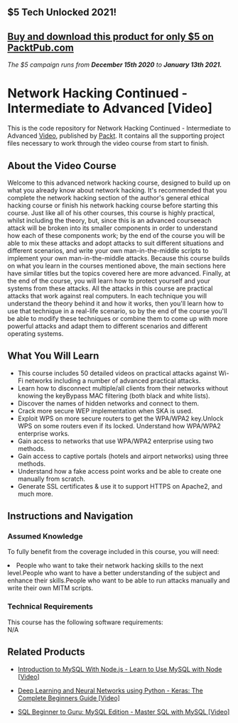 ## $5 Tech Unlocked 2021!
[Buy and download this product for only $5 on PacktPub.com](https://www.packtpub.com/)
-----
*The $5 campaign         runs from __December 15th 2020__ to __January 13th 2021.__*

# Network Hacking Continued - Intermediate to Advanced [Video]
This is the code repository for Network Hacking Continued - Intermediate to Advanced [Video](https://www.packtpub.com/application-development/network-hacking-continued-intermediate-advanced-video), published by [Packt](https://www.packtpub.com/?utm_source=github). It contains all the supporting project files necessary to work through the video course from start to finish.

## About the Video Course
Welcome to this advanced network hacking course, designed to build up on what you already know about network hacking. It's recommended that you complete the network hacking section of the author's general ethical hacking course or finish his network hacking course before starting this course. Just like all of his other courses, this course is highly practical, whilst including the theory, but, since this is an advanced courseeach attack will be broken into its smaller components in order to understand how each of these components work; by the end of the course you will be able to mix these attacks and adopt attacks to suit different situations and different scenarios, and write your own man-in-the-middle scripts to implement your own man-in-the-middle attacks. Because this course builds on what you learn in the courses mentioned above, the main sections here have similar titles but the topics covered here are more advanced. Finally, at the end of the course, you will learn how to protect yourself and your systems from these attacks. All the attacks in this course are practical attacks that work against real computers. In each technique you will understand the theory behind it and how it works, then you'll learn how to use that technique in a real-life scenario, so by the end of the course you'll be able to modify these techniques or combine them to come up with more powerful attacks and adapt them to different scenarios and different operating systems.

<H2>What You Will Learn</H2>
<DIV class=book-info-will-learn-text>
<UL>
<LI>This course includes 50 detailed videos on practical attacks against Wi-Fi networks including a number of advanced practical attacks. </LI>
<LI>Learn how to disconnect multiple/all clients from their networks without knowing the keyBypass MAC filtering (both black and white lists). </LI>
<LI>Discover the names of hidden networks and connect to them. </LI>
<LI>Crack more secure WEP implementation when SKA is used.</LI>
<LI>Exploit WPS on more secure routers to get the WPA/WPA2 key.Unlock WPS on some routers even if its locked. Understand how WPA/WPA2 enterprise works.</LI>
<LI>Gain access to networks that use WPA/WPA2 enterprise using two methods.</LI>
<LI>Gain access to captive portals (hotels and airport networks) using three methods.</LI>
<LI>Understand how a fake access point works and be able to create one manually from scratch.</LI>
<LI>Generate SSL certificates & use it to support HTTPS on Apache2, and much more.</LI>
</UL></DIV>

## Instructions and Navigation
### Assumed Knowledge
To fully benefit from the coverage included in this course, you will need:<br/>
<DIV class=book-info-will-learn-text>
<LI> People who want to take their network hacking skills to the next level.People who want to have a better understanding of the subject and enhance their skills.People who want to be able to run attacks manually and write their own MITM scripts.</LI>
</UL><DIV>

### Technical Requirements
This course has the following software requirements:<br/>
N/A

## Related Products
* [Introduction to MySQL With Node.js - Learn to Use MySQL with Node [Video]](https://www.packtpub.com/application-development/introduction-mysql-nodejs-learn-use-mysql-node-video)

* [Deep Learning and Neural Networks using Python - Keras: The Complete Beginners Guide  [Video]](https://www.packtpub.com/application-development/deep-learning-and-neural-networks-using-python-keras-complete-beginners-guid)

* [SQL Beginner to Guru: MySQL Edition - Master SQL with MySQL  [Video]](https://www.packtpub.com/application-development/sql-beginner-guru-mysql-edition-master-sql-mysql-video)
